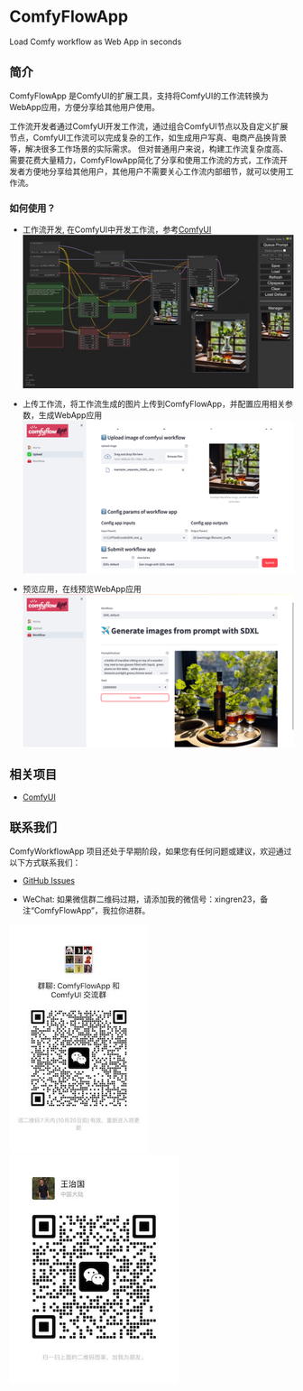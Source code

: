 # ComfyFlowApp
Load Comfy workflow as Web App in seconds

## 简介
ComfyFlowApp 是ComfyUI的扩展工具，支持将ComfyUI的工作流转换为WebApp应用，方便分享给其他用户使用。

工作流开发者通过ComfyUI开发工作流，通过组合ComfyUI节点以及自定义扩展节点，ComfyUI工作流可以完成复杂的工作，如生成用户写真、电商产品换背景等，解决很多工作场景的实际需求。
但对普通用户来说，构建工作流复杂度高、需要花费大量精力，ComfyFlowApp简化了分享和使用工作流的方式，工作流开发者方便地分享给其他用户，其他用户不需要关心工作流内部细节，就可以使用工作流。
### 如何使用？

- 工作流开发, 在ComfyUI中开发工作流，参考[ComfyUI](https://github.com/comfyanonymous/ComfyUI)
![图1](docs/images/comfy-workflow.png)

- 上传工作流，将工作流生成的图片上传到ComfyFlowApp，并配置应用相关参数，生成WebApp应用
![图2](docs/images/comfy-upload-app.png)

- 预览应用，在线预览WebApp应用
![图3](docs/images/comfy-workflow-app.png)

## 相关项目
- [ComfyUI](https://github.com/comfyanonymous/ComfyUI)

## 联系我们
ComfyWorkflowApp 项目还处于早期阶段，如果您有任何问题或建议，欢迎通过以下方式联系我们：

- [GitHub Issues](https://github.com/xingren23/ComfyWorkflowApp/issues)

- WeChat: 如果微信群二维码过期，请添加我的微信号：xingren23，备注“ComfyFlowApp”，我拉你进群。

![alt-text-1](docs/images/WechatGroup.jpg "title-1") ![alt-text-2](docs/images/wechat-xingren23.jpg "title-2")